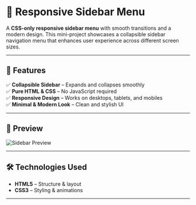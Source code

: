 # 📂 Responsive Sidebar Menu

A **CSS-only responsive sidebar menu** with smooth transitions and a modern design. This mini-project showcases a collapsible sidebar navigation menu that enhances user experience across different screen sizes.

---

## 🚀 Features
✅ **Collapsible Sidebar** – Expands and collapses smoothly  
✅ **Pure HTML & CSS** – No JavaScript required  
✅ **Responsive Design** – Works on desktops, tablets, and mobiles  
✅ **Minimal & Modern Look** – Clean and stylish UI  

---

## 📸 Preview
![Sidebar Preview](https://res.cloudinary.com/dx7ylrage/image/upload/v1740289873/Screenshot_2025-02-23_111915_gag3fd.png)

---

## 🛠️ Technologies Used
- **HTML5** – Structure & layout  
- **CSS3** – Styling & animations  

---
